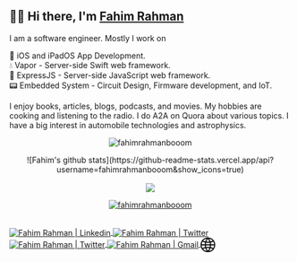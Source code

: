 ## 👋🏻 Hi there, I'm [Fahim Rahman](http://fahimrahman.tech)<br>

I am a software engineer. Mostly I work on <br>

📱 iOS and iPadOS App Development.<br>
💧 Vapor - Server-side Swift web framework.<br>
🍃 ExpressJS - Server-side JavaScript web framework.<br>
📟 Embedded System - Circuit Design, Firmware development, and IoT.<br>

I enjoy books, articles, blogs, podcasts, and movies. My hobbies are cooking and listening to the radio. I do A2A on Quora about various topics. I have a big interest in automobile technologies and astrophysics.<br>

<p align="center"> <img src="https://komarev.com/ghpvc/?username=fahimrahmanbooom&label=Profile%20views&color=0e75b6&style=flat" alt="fahimrahmanbooom" /> </p> 

<p align="center"> ![Fahim's github stats](https://github-readme-stats.vercel.app/api?username=fahimrahmanbooom&show_icons=true) </p>
<p align="center">
   <img align="center" src="https://github-readme-streak-stats.herokuapp.com/?user=fahimrahmanbooom&theme=algolia&hide_border=true"/>
</p>
  
<p align="center"> <a href="https://github.com/ryo-ma/github-profile-trophy"><img src="https://github-profile-trophy.vercel.app/?username=fahimrahmanbooom" alt="fahimrahmanbooom" /></a> </p>

<br align="center">
  <a href="https://linkedin.com/in/fahim-rahman-8943a7179/">
    <img align="center" alt="Fahim Rahman | Linkedin" width="24px" src="https://github.com/TheDudeThatCode/TheDudeThatCode/blob/master/Assets/Linkedin.svg" />
  </a>
  <a href="https://twitter.com/fahimrahman0000">
    <img align="center" alt="Fahim Rahman | Twitter" width="26px" src="https://github.com/TheDudeThatCode/TheDudeThatCode/blob/master/Assets/Twitter.svg" />
  </a>
  <a href="https://bn.quora.com/profile/Fahim-Rahman-6">
    <img align="center" alt="Fahim Rahman | Twitter" width="26px" src="https://github.com/fahimrahmanbooom/fahimrahmanbooom.github.io/blob/master/images/portfolio/quora.svg" />
  </a>
  <a href="mailto:fahimrahmanbooom@gmail.com">
    <img align="center" alt="Fahim Rahman | Gmail" width="26px" src="https://github.com/TheDudeThatCode/TheDudeThatCode/blob/master/Assets/Gmail.svg" />
  </a>
<a href="https://fahimrahmanbooom.github.io"><img align="center" src="https://github.com/deut-erium/deut-erium/blob/master/assets/site.svg" width="26px" alt="site"></a>
<br>
